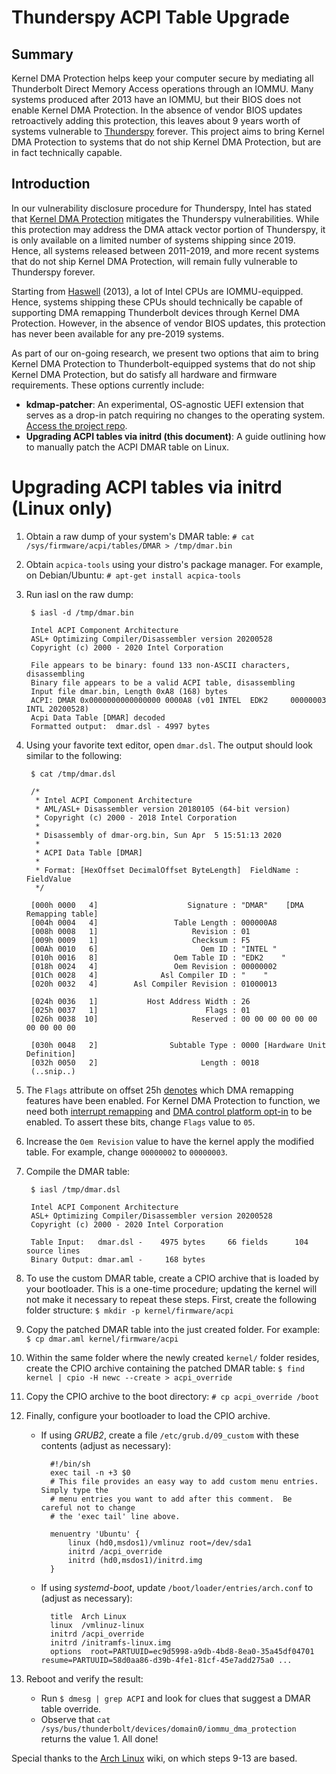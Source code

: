 # Thunderspy ACPI Table Upgrade
## Summary
Kernel DMA Protection helps keep your computer secure by mediating all Thunderbolt Direct Memory Access operations through an IOMMU. Many systems produced after 2013 have an IOMMU, but their BIOS does not enable Kernel DMA Protection. In the absence of vendor BIOS updates retroactively adding this protection, this leaves about 9 years worth of systems vulnerable to [Thunderspy](https://thunderspy.io) forever. This project aims to bring Kernel DMA Protection to systems that do not ship Kernel DMA Protection, but are in fact technically capable.

## Introduction
In our vulnerability disclosure procedure for Thunderspy, Intel has stated that [Kernel DMA Protection](https://thunderspy.io/#kernel-dma-protection) mitigates the Thunderspy vulnerabilities. While this protection may address the DMA attack vector portion of Thunderspy, it is only available on a limited number of systems shipping since 2019. Hence, all systems released between 2011-2019, and more recent systems that do not ship Kernel DMA Protection, will remain fully vulnerable to Thunderspy forever.

Starting from [Haswell](https://en.wikipedia.org/wiki/Haswell_(microarchitecture)) (2013), a lot of Intel CPUs are IOMMU-equipped. Hence, systems shipping these CPUs should technically be capable of supporting DMA remapping Thunderbolt devices through Kernel DMA Protection. However, in the absence of vendor BIOS updates, this protection has never been available for any pre-2019 systems.

As part of our on-going research, we present two options that aim to bring Kernel DMA Protection to Thunderbolt-equipped systems that do not ship Kernel DMA Protection, but do satisfy all hardware and firmware requirements. These options currently include:

- **kdmap-patcher**: An experimental, OS-agnostic UEFI extension that serves as a drop-in patch requiring no changes to the operating system. [Access the project repo](../../).
- **Upgrading ACPI tables via initrd (this document)**: A guide outlining how to manually patch the ACPI DMAR table on Linux.

# Upgrading ACPI tables via initrd (Linux only)
1. Obtain a raw dump of your system's DMAR table: `# cat /sys/firmware/acpi/tables/DMAR > /tmp/dmar.bin`
2. Obtain `acpica-tools` using your distro's package manager. For example, on Debian/Ubuntu: `# apt-get install acpica-tools`
3. Run iasl on the raw dump:

		$ iasl -d /tmp/dmar.bin
		
		Intel ACPI Component Architecture
		ASL+ Optimizing Compiler/Disassembler version 20200528
		Copyright (c) 2000 - 2020 Intel Corporation
		
		File appears to be binary: found 133 non-ASCII characters, disassembling
		Binary file appears to be a valid ACPI table, disassembling
		Input file dmar.bin, Length 0xA8 (168) bytes
		ACPI: DMAR 0x0000000000000000 0000A8 (v01 INTEL  EDK2     00000003 INTL 20200528)
		Acpi Data Table [DMAR] decoded
		Formatted output:  dmar.dsl - 4997 bytes

4. Using your favorite text editor, open `dmar.dsl`. The output should look similar to the following:
		
		$ cat /tmp/dmar.dsl
		
		/*
		 * Intel ACPI Component Architecture
		 * AML/ASL+ Disassembler version 20180105 (64-bit version)
		 * Copyright (c) 2000 - 2018 Intel Corporation
		 * 
		 * Disassembly of dmar-org.bin, Sun Apr  5 15:51:13 2020
		 *
		 * ACPI Data Table [DMAR]
		 *
		 * Format: [HexOffset DecimalOffset ByteLength]  FieldName : FieldValue
		 */

		[000h 0000   4]                    Signature : "DMAR"    [DMA Remapping table]
		[004h 0004   4]                 Table Length : 000000A8
		[008h 0008   1]                     Revision : 01
		[009h 0009   1]                     Checksum : F5
		[00Ah 0010   6]                       Oem ID : "INTEL "
		[010h 0016   8]                 Oem Table ID : "EDK2    "
		[018h 0024   4]                 Oem Revision : 00000002
		[01Ch 0028   4]              Asl Compiler ID : "    "
		[020h 0032   4]        Asl Compiler Revision : 01000013
	
		[024h 0036   1]           Host Address Width : 26
		[025h 0037   1]                        Flags : 01
		[026h 0038  10]                     Reserved : 00 00 00 00 00 00 00 00 00 00
	
		[030h 0048   2]                Subtable Type : 0000 [Hardware Unit Definition]
		[032h 0050   2]                       Length : 0018
		(..snip..)

5. The `Flags` attribute on offset 25h [denotes](https://github.com/tianocore/edk2/blob/master/MdePkg/Include/IndustryStandard/DmaRemappingReportingTable.h#L31) which DMA remapping features have been enabled. For Kernel DMA Protection to function, we need both [interrupt remapping](https://github.com/tianocore/edk2/blob/master/MdePkg/Include/IndustryStandard/DmaRemappingReportingTable.h#L29) and [DMA control platform opt-in](https://github.com/tianocore/edk2/blob/master/MdePkg/Include/IndustryStandard/DmaRemappingReportingTable.h#L31) to be enabled. To assert these bits, change `Flags` value to `05`.

6. Increase the `Oem Revision` value to have the kernel apply the modified table. For example, change `00000002` to `00000003`.

7. Compile the DMAR table:

		$ iasl /tmp/dmar.dsl 
		
		Intel ACPI Component Architecture
		ASL+ Optimizing Compiler/Disassembler version 20200528
		Copyright (c) 2000 - 2020 Intel Corporation
		
		Table Input:   dmar.dsl -    4975 bytes     66 fields      104 source lines
		Binary Output: dmar.aml -     168 bytes

8. To use the custom DMAR table, create a CPIO archive that is loaded by your bootloader. This is a one-time procedure; updating the kernel will not make it necessary to repeat these steps. First, create the following folder structure: `$ mkdir -p kernel/firmware/acpi`

9. Copy the patched DMAR table into the just created folder. For example:
`$ cp dmar.aml kernel/firmware/acpi`

10.  Within the same folder where the newly created `kernel/` folder resides, create the CPIO archive containing the patched DMAR table:
`$ find kernel | cpio -H newc --create > acpi_override`

11. Copy the CPIO archive to the boot directory:
`# cp acpi_override /boot`

12. Finally, configure your bootloader to load the CPIO archive.
	- If using _GRUB2_, create a file `/etc/grub.d/09_custom` with these contents (adjust as necessary):

			#!/bin/sh
			exec tail -n +3 $0
			# This file provides an easy way to add custom menu entries.  Simply type the
			# menu entries you want to add after this comment.  Be careful not to change
			# the 'exec tail' line above.
			
			menuentry 'Ubuntu' {
			    linux (hd0,msdos1)/vmlinuz root=/dev/sda1
			    initrd /acpi_override
			    initrd (hd0,msdos1)/initrd.img
			}

	- If using _systemd-boot_, update `/boot/loader/entries/arch.conf` to (adjust as necessary):
	
			title  Arch Linux
			linux  /vmlinuz-linux
			initrd /acpi_override
			initrd /initramfs-linux.img
			options  root=PARTUUID=ec9d5998-a9db-4bd8-8ea0-35a45df04701 resume=PARTUUID=58d0aa86-d39b-4fe1-81cf-45e7add275a0 ...

13. Reboot and verify the result:
	- Run `$ dmesg | grep ACPI` and look for clues that suggest a DMAR table override.
	- Observe that `cat /sys/bus/thunderbolt/devices/domain0/iommu_dma_protection` returns the value 1. All done!

Special thanks to the [Arch Linux](https://wiki.archlinux.org/index.php/DSDT#Using_modified_code) wiki, on which steps 9-13 are based.